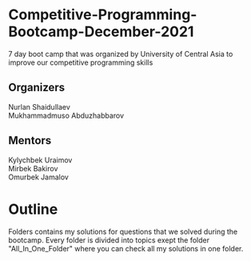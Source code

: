 # Competitive-Programming-Bootcamp-December-2021
7 day boot camp that was organized by University of Central Asia to improve our competitive programming skills

## Organizers
Nurlan Shaidullaev <br />
Mukhammadmuso Abduzhabbarov <br />

## Mentors
Kylychbek Uraimov  <br />
Mirbek Bakirov  <br />
Omurbek Jamalov  <br />

# Outline
Folders contains my solutions for questions that we solved during the bootcamp. Every folder is divided into topics exept the folder "All_In_One_Folder" where you can check all my solutions in one folder.
